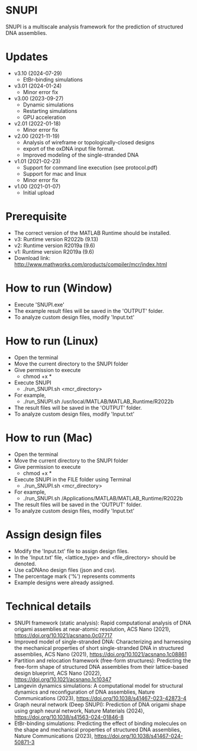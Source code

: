 # SNUPI
  SNUPI is a multiscale analysis framework for the prediction of structured DNA assemblies.


# Updates
  - v3.10 (2024-07-29)
	* EtBr-binding simulations
  - v3.01 (2024-01-24)
	* Minor error fix
  - v3.00 (2023-09-27)
	* Dynamic simulations
	* Restarting simulations
	* GPU acceleration
  - v2.01 (2022-01-18)
	* Minor error fix
  - v2.00 (2021-11-19)
	* Analysis of wireframe or topologically-closed designs
	* export of the oxDNA input file format.
	* Improved modeling of the single-stranded DNA
  - v1.01 (2021-02-23)
	* Support for command line execution (see protocol.pdf)
	* Support for mac and linux
	* Minor error fix
  - v1.00 (2021-01-07)
	* Initial upload


# Prerequisite
  - The correct version of the MATLAB Runtime should be installed.
  - v3: Runtime version R2022b (9.13)
  - v2: Runtime version R2019a (9.6)
  - v1: Runtime version R2019a (9.6)
  - Download link: http://www.mathworks.com/products/compiler/mcr/index.html


# How to run (Window)
  - Execute 'SNUPI.exe'
  - The example result files will be saved in the 'OUTPUT' folder.
  - To analyze custom design files, modify 'Input.txt'


# How to run (Linux)
- Open the terminal
- Move the current directory to the SNUPI folder
- Give permission to execute
	* chmod +x *
- Execute SNUPI
	* ./run_SNUPI.sh <mcr_directory>
- For example,
	* ./run_SNUPI.sh /usr/local/MATLAB/MATLAB_Runtime/R2022b
- The result files will be saved in the 'OUTPUT' folder.
- To analyze custom design files, modify 'Input.txt'


# How to run (Mac)
- Open the terminal
- Move the current directory to the SNUPI folder
- Give permission to execute
	* chmod +x *
- Execute SNUPI in the FILE folder using Terminal
	* ./run_SNUPI.sh <mcr_directory>
- For example,
	* ./run_SNUPI.sh /Applications/MATLAB/MATLAB_Runtime/R2022b
- The result files will be saved in the 'OUTPUT' folder.
- To analyze custom design files, modify 'Input.txt'

  
# Assign design files
  - Modify the 'Input.txt' file to assign design files.
  - In the 'Input.txt' file, <lattice_type> and <file_directory> should be denoted.
  - Use caDNAno design files (json and csv).
  - The percentage mark ('%') represents comments
  - Example designs were already assigned.
    

# Technical details
  - SNUPI framework (static analysis): Rapid computational analysis of DNA origami assemblies at near-atomic resolution, ACS Nano (2021), https://doi.org/10.1021/acsnano.0c07717
  - Improved model of single-stranded DNA: Characterizing and harnessing the mechanical properties of short single-stranded DNA in structured assemblies, ACS Nano (2021), https://doi.org/10.1021/acsnano.1c08861
  - Partition and relocation framework (free-form structures): Predicting the free-form shape of structured DNA assemblies from their lattice-based design blueprint, ACS Nano (2022), https://doi.org/10.1021/acsnano.1c10347
  - Langevin dynamics simulations: A computational model for structural dynamics and reconfiguration of DNA assemblies, Nature Communications (2023), https://doi.org/10.1038/s41467-023-42873-4
  - Graph neural network (Deep SNUPI): Prediction of DNA origami shape using graph neural network, Nature Materials (2024), https://doi.org/10.1038/s41563-024-01846-8
  - EtBr-binding simulations: Predicting the effect of binding molecules on the shape and mechanical properties of structured DNA assemblies, Nature Communications (2023), https://doi.org/10.1038/s41467-024-50871-3
  
  
